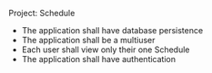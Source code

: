 Project: Schedule

- The application shall have database persistence
- The application shall be a multiuser
- Each user shall view only their one Schedule
- The application shall have authentication

